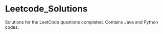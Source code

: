 # Leetcode_Solutions
Solutions for the LeetCode questions completed.
Contains Java and Python codes.
